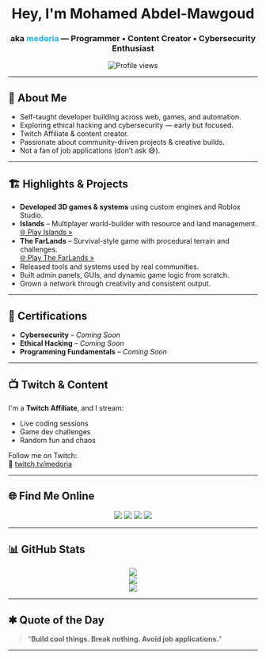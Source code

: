 <!-- GitHub Profile README for medoria -->

<h1 align="center">Hey, I'm Mohamed Abdel-Mawgoud</h1>
<h3 align="center">aka <span style="color:#00BFFF;">medoria</span> — Programmer • Content Creator • Cybersecurity Enthusiast</h3>

<p align="center">
  <img src="https://komarev.com/ghpvc/?username=medoria&label=Profile%20Views&color=blue&style=flat" alt="Profile views" />
</p>

---

## 🚀 About Me

- Self-taught developer building across web, games, and automation.
- Exploring ethical hacking and cybersecurity — early but focused.
- Twitch Affiliate & content creator.
- Passionate about community-driven projects & creative builds.
- Not a fan of job applications (don’t ask 😅).

---

## 🏗️ Highlights & Projects

- **Developed 3D games & systems** using custom engines and Roblox Studio.
- **Islands** – Multiplayer world-builder with resource and land management.  
  [🌐 Play Islands »](https://www.roblox.com/games/placeholder-link)
- **The FarLands** – Survival-style game with procedural terrain and challenges.  
  [🌐 Play The FarLands »](https://www.roblox.com/games/placeholder-link)
- Released tools and systems used by real communities.
- Built admin panels, GUIs, and dynamic game logic from scratch.
- Grown a network through creativity and consistent output.

---

## 📜 Certifications

- **Cybersecurity** – *Coming Soon*
- **Ethical Hacking** – *Coming Soon*
- **Programming Fundamentals** – *Coming Soon*

---

## 📺 Twitch & Content

I'm a **Twitch Affiliate**, and I stream:
- Live coding sessions  
- Game dev challenges  
- Random fun and chaos

Follow me on Twitch:  
🔗 [twitch.tv/medoria](https://twitch.tv/medoria)

---

## 🌐 Find Me Online

<p align="center">
  <a href="https://github.com/medoria"><img src="https://img.shields.io/badge/GitHub-181717?style=for-the-badge&logo=github&logoColor=white" /></a>
  <a href="https://twitter.com/medoria_dev"><img src="https://img.shields.io/badge/Twitter-1DA1F2?style=for-the-badge&logo=twitter&logoColor=white" /></a>
  <a href="https://twitch.tv/medoria"><img src="https://img.shields.io/badge/Twitch-9146FF?style=for-the-badge&logo=twitch&logoColor=white" /></a>
  <a href="mailto:your-email@example.com"><img src="https://img.shields.io/badge/Email-EA4335?style=for-the-badge&logo=gmail&logoColor=white" /></a>
</p>

---

## 📊 GitHub Stats

<p align="center">
  <img src="https://github-readme-stats.vercel.app/api?username=medoria&show_icons=true&theme=tokyonight" />
  <br />
  <img src="https://github-readme-streak-stats.herokuapp.com/?user=medoria&theme=tokyonight" />
  <br />
  <img src="https://github-readme-stats.vercel.app/api/top-langs/?username=medoria&layout=compact&theme=tokyonight" />
</p>

---

## ✱ Quote of the Day

> "**Build cool things. Break nothing. Avoid job applications.**"

---
